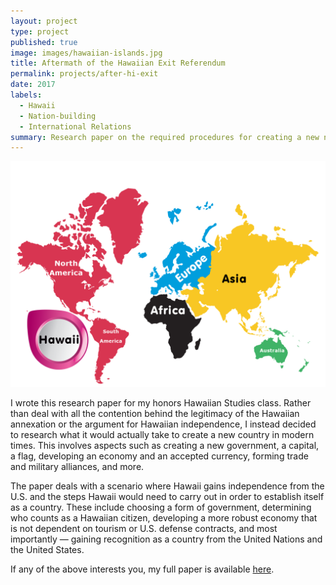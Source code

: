 ```yaml
---
layout: project
type: project
published: true
image: images/hawaiian-islands.jpg
title: Aftermath of the Hawaiian Exit Referendum
permalink: projects/after-hi-exit
date: 2017
labels:
  - Hawaii
  - Nation-building
  - International Relations
summary: Research paper on the required procedures for creating a new nation in modern times, taken from the perspective of a fictional newly-independent Hawaii.
---
```


<img class="ui fluid image" src="../images/hawaii-world.png">

I wrote this research paper for my honors Hawaiian Studies class. Rather than deal with all the contention behind the legitimacy of the Hawaiian annexation or the argument for Hawaiian independence, I instead decided to research what it would actually take to create a new country in modern times. This involves aspects such as creating a new government, a capital, a flag, developing an economy and an accepted currency, forming trade and military alliances, and more.

The paper deals with a scenario where Hawaii gains independence from the U.S. and the steps Hawaii would need to carry out in order to establish itself as a country. These include choosing a form of government, determining who counts as a Hawaiian citizen, developing a more robust economy that is not dependent on tourism or U.S. defense contracts, and most importantly — gaining recognition as a country from the United Nations and the United States.

If any of the above interests you, my full paper is available [here](../projects/aftermath-of-the-hawaiian-exit-referendum.pdf).
